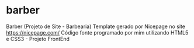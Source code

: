 # barber
Barber (Projeto de Site - Barbearia)
Template gerado por Nicepage no site https://nicepage.com/
Código fonte programado por mim utilizando HTML5 e CSS3 - Projeto FrontEnd
